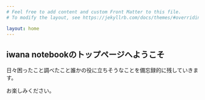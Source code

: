 ```yaml
---
# Feel free to add content and custom Front Matter to this file.
# To modify the layout, see https://jekyllrb.com/docs/themes/#overriding-theme-defaults

layout: home
---
```


## iwana notebookのトップページへようこそ

日々困ったこと調べたこと誰かの役に立ちそうなことを備忘録的に残していきます。

お楽しみください。
